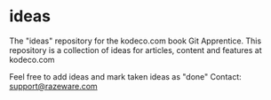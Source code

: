 # ideas
The "ideas" repository for the kodeco.com book Git Apprentice.
This repository is a collection of ideas for articles, content and features at kodeco.com

Feel free to add ideas and mark taken ideas as "done"
Contact: support@razeware.com
